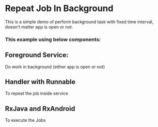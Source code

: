 # Repeat Job In Background
This is a simple demo of perform background task with fixed time interval, doesn't matter app is open or not.

### This example using below components:

## Foreground Service:
Do work in background (either app is open or not)

## Handler with Runnable
To repeat the job inside service

## RxJava and RxAndroid
To execute the Jobs